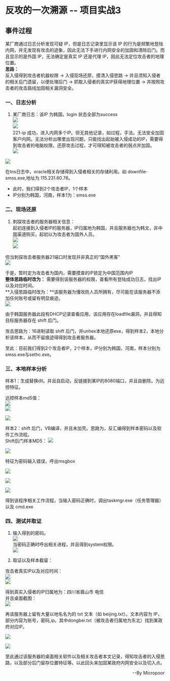 # 反攻的一次溯源 -- 项目实战3  

## 事件过程  

某厂商通过日志分析发现可疑 IP，但是日志记录里显示该 IP 的行为是频繁地登陆内网，并无发现有攻击的迹象，因此无法下手进行内网安全的加固和清除后门。而且显示的是外国 IP，无法确定是真实 IP 还是代理 IP，因此无法定位攻击者的地理位置。  
**思路：**  
反入侵得到攻击者机器权限 -> 入侵现场还原，摸清入侵思路 -> 并且须知入侵者的相关后门遗留，以便处理后门 -> 抓取入侵者的真实IP获得地理位置 -> 并按照攻击者的攻击路线加固相关漏洞安全。

### 一、日志分析

1. 某厂商日志：该IP 为韩国，login 状态全部为success  
![](media/94c1beb0a701ac44fb49e0a422ffd944.jpg)  
![](media/2721e594c24138dafca79457f1429020.jpg)  
221-ip 成功，进入内网多个IP。但无其他记录，如过程，手法。无法安全加固客户内网。无法分析出哪里出现问题，只能找出起始被入侵成功的IP，需要得到攻击者的电脑权限，还原攻击过程，才可得知被攻击者的弱点并加固。  
![](media/3827dc9bd212de72570f8783f0d48057.jpg)  

![](media/22dfadf43c1c8d5e87b529792ccf2e8f.jpg)

在tns日志中，oracle相关存储得到入侵者相关的存储利用。如 downfile‐smss.exe,地址为 115.231.60.76。
* 此时，我们得到2个攻击者IP，1个样本
* IP分别为韩国，河南，样本1为：smss.exe

### 二、现场还原
1. 刺探攻击者的服务器相关信息：  
起初连接到入侵者IP的服务器，IP归属地为韩国，并且服务器也为韩文，非中国渠道购买，起初以为攻击者为国外人员。  
![](media/2b774af3d64d77145ca10d8ba2a93d7f.jpg)  
![](media/0b66228d57ad2d5d51b3edc6527646a6.jpg)  

但当刺探攻击者服务器21端口时发现并非真正的“国外黑客”  
![](media/8f7e7a3a538dde2dae4bbbb31b58a7b2.jpg)

于是，暂时定为攻击者为国内，需要摸查的IP锁定为中国范围内IP  
**整体思路临时改为：** 需要得到该服务器的权限，查看所有登陆成功日志，找出IP以及对应时间。  
**入侵思路临时改为：**该服务器为懂攻防人员所拥有，尽可能在该服务器不添加任何账号或留有明显痕迹。  
![](media/6329737942f4c65b7c4e7e789f5e2d66.jpg)

由于韩国服务器此段有DHCP记录查看应用，该应用存在loadfile漏洞，并且得知目标服务器存在 shift 后门。

  攻击思路为：16进制读取 shift 后门，并unhex本地还原exe，得到样本2，本地分析该样本，从而不留痕迹得得到攻击者服务器。  

  至此：目前我们得到2个攻击者IP，2个样本，IP分别为韩国，河南，样本分别为smss.exe与sethc.exe。

### 三、本地样本分析

样本1：生成替换dll。并且自启动，反链接到某IP的8080端口，并且自删除。为远控特征。

远控样本md5值：  
![](media/d3b31f3a54fdb6216a622a4d64d051b9.jpg)  
![](media/611ab4bd340cc2fc0c604297f42d8acf.jpg)

![](media/3cdad13867b651eba844affe7e69d5ad.jpg)


样本2：shift 后门，VB编译，并且未加壳。思路为，反汇编得到样本密码以及软件工作流程。  
Shift后门样本MD5：
![](media/43800ab568907b004baeec442e405f15.jpg)  

![](media/60329351b198e03e5296e740116c7ffe.jpg)

特征为密码输入错误，呼出msgbox

![](media/3f24c1396076440235e7fbc6c95cf55e.jpg)

![](media/21d1c9b86a234e59dd354e95da901db5.jpg)

![](media/d20c0ea214162b960aa1dc6d36a08135.jpg)

得到该程序相关工作流程，当输入密码正确时，调出taskmgr.exe（任务管理器）以及 cmd.exe

### 四、测试并取证

1. 输入得到的密码。  
![](media/7b161478f4ea9bf11f0e8e08924d005f.jpg)  
当密码正确时呼出相关进程，并且得到system权限。  
![](media/3c2ab7b4ff5cb533f7d0c7c9ba3fa7b7.jpg)  

2. 取证以及样本截留：

攻击者真实IP以及对应时间：  
![](media/93bdae33a293d798b753ad6991c80955.jpg)  
![](media/f35b7aa043fe354d01542029ff5fa255.jpg)

得到真实入侵者的IP归属地为：四川省眉山市 电信  
并且桌面截图：  
![](media/b7ebd7bfc74e6d295b6bb67c258aff7b.jpg)


再该服务器上留有大量以地名名为的 txt 文本（如 beijing.txt）。文本内容为 IP，部分内容为账号，密码,ip。其中dongbei.txt（被攻击者归属地为东北）找到某政府对应IP。

![](media/05c7892c0be8bb3c4f245075b13b4119.jpg)

![](media/47af8c931ade9a7cbeeb61c4b41792f4.jpg)



至此通过该服务器的桌面相关软件以及相关攻击者本文记录，得知攻击者的入侵思路，以及部分后门留存位置特征等。以此回头来加固某政府内网安全以及切入点。

<p align="right">--By  Micropoor </p>
